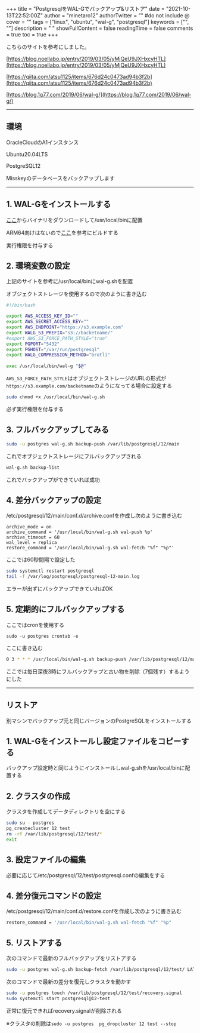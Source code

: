 +++
title = "PostgresqlをWAL-Gでバックアップ&リストア"
date = "2021-10-13T22:52:00Z"
author = "minetaro12"
authorTwitter = "" #do not include @
cover = ""
tags = ["linux", "ubuntu", "wal-g", "postgresql"]
keywords = ["", ""]
description = " "
showFullContent = false
readingTime = false
comments = true
toc = true
+++

こちらのサイトを参考にしました。

[https://blog.noellabo.jp/entry/2019/03/05/yMjQeU9JXHxcyHTL](https://blog.noellabo.jp/entry/2019/03/05/yMjQeU9JXHxcyHTL)

[https://qiita.com/atsu1125/items/676d24c0473ad94b3f2b](https://qiita.com/atsu1125/items/676d24c0473ad94b3f2b)

[https://blog.1q77.com/2019/06/wal-g/](https://blog.1q77.com/2019/06/wal-g/)

***

## 環境

OracleCloudのA1インスタンス

Ubuntu20.04LTS

PostgreSQL12

Misskeyのデータベースをバックアップします

***

## 1. WAL-Gをインストールする

[ここ](https://github.com/wal-g/wal-g/releases)からバイナリをダウンロードして/usr/local/binに配置

ARM64向けはないので[ここ](https://github.com/wal-g/wal-g/blob/master/docs/PostgreSQL.md)を参考にビルドする

実行権限を付与する

## 2. 環境変数の設定

上記のサイトを参考に/usr/local/binにwal-g.shを配置

オブジェクトストレージを使用するので次のように書き込む

```bash
#!/bin/bash

export AWS_ACCESS_KEY_ID=""
export AWS_SECRET_ACCESS_KEY=""
export AWS_ENDPOINT="https://s3.example.com"
export WALG_S3_PREFIX="s3://backetname/"
#export AWS_S3_FORCE_PATH_STYLE="true"
export PGPORT="5432"
export PGHOST="/var/run/postgresql"
export WALG_COMPRESSION_METHOD="brotli"
 
exec /usr/local/bin/wal-g "$@"
```

`AWS_S3_FORCE_PATH_STYLE`はオブジェクトストレージのURLの形式が`https://s3.example.com/backetname`のようになってる場合に設定する

```bash
sudo chmod +x /usr/local/bin/wal-g.sh
```

必ず実行権限を付与する

## 3. フルバックアップしてみる

```bash
sudo -u postgres wal-g.sh backup-push /var/lib/postgresql/12/main
```

これでオブジェクトストレージにフルバックアップされる

```bash
wal-g.sh backup-list
```

これでバックアップができていれば成功

## 4. 差分バックアップの設定

/etc/postgresql/12/main/conf.d/archive.confを作成し次のように書き込む

```baah
archive_mode = on
archive_command = '/usr/local/bin/wal-g.sh wal-push %p'  
archive_timeout = 60
wal_level = replica
restore_command = '/usr/local/bin/wal-g.sh wal-fetch "%f" "%p"'
```

ここでは60秒間隔で設定した

```bash
sudo systemctl restart postgresql
tail -f /var/log/postgresql/postgresql-12-main.log
```

エラーが出ずにバックアップできていればOK

## 5. 定期的にフルバックアップする

ここではcronを使用する

```baah
sudo -u postgres crontab -e
```

ここに書き込む

```bash
0 3 * * * /usr/local/bin/wal-g.sh backup-push /var/lib/postgresql/12/main/ ; /usr/local/bin/wal-g.sh delete retain 7 --confirm
```

ここでは毎日深夜3時にフルバックアップと古い物を削除（7個残す）するようにした

***

## リストア

別マシンでバックアップ元と同じバージョンのPostgreSQLをインストールする

## 1. WAL-Gをインストールし設定ファイルをコピーする

バックアップ設定時と同じようにインストールしwal-g.shを/usr/local/binに配置する

## 2. クラスタの作成

クラスタを作成してデータディレクトリを空にする

```bash
sudo su - postgres
pg_createcluster 12 test
rm -rf /var/lib/postgresql/12/test/*
exit
```

## 3. 設定ファイルの編集

必要に応じて/etc/postgresql/12/test/postgresql.confの編集をする

## 4. 差分復元コマンドの設定

/etc/postgresql/12/main/conf.d/restore.confを作成し次のように書き込む

```bash
restore_command = '/usr/local/bin/wal-g.sh wal-fetch "%f" "%p"
```

## 5. リストアする

次のコマンドで最新のフルバックアップをリストアする

```bash
sudo -u postgres wal-g.sh backup-fetch /var/lib/postgresql/12/test/ LATEST
```

次のコマンドで最新の差分を復元しクラスタを動かす

```bash
sudo -u postgres touch /var/lib/postgresql/12/test/recovery.signal
sudo systemctl start postgresql@12-test
```

正常に復元できればrecovery.signalが削除される

※クラスタの削除は`sudo -u postgres  pg_dropcluster 12 test --stop`
